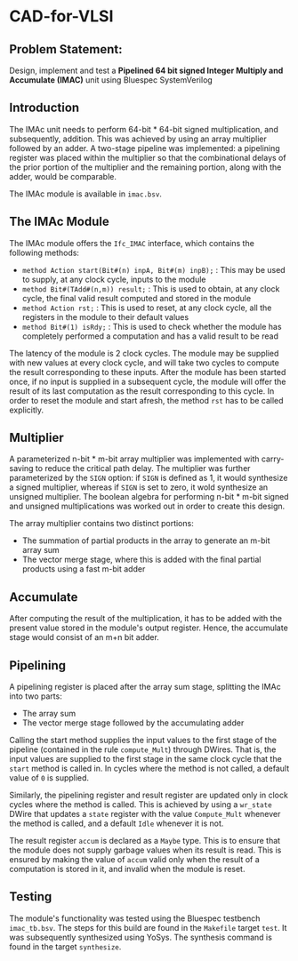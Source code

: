 # CAD-for-VLSI
## Problem Statement:
Design, implement and test a **Pipelined 64 bit signed Integer Multiply and Accumulate (IMAC)** unit using Bluespec SystemVerilog

## Introduction
The IMAc unit needs to perform 64-bit * 64-bit signed multiplication, and subsequently, addition. This was achieved by using an array multiplier followed by an adder. A two-stage pipeline was implemented: a pipelining register was placed within the multiplier so that the combinational delays of the prior portion of the multiplier and the remaining portion, along with the adder, would be comparable.

The IMAc module is available in `imac.bsv`.

## The IMAc Module
The IMAc module offers the `Ifc_IMAC` interface, which contains the following methods:
- `method Action start(Bit#(n) inpA, Bit#(m) inpB);` : This may be used to supply, at any clock cycle, inputs to the module
- `method Bit#(TAdd#(n,m)) result;` : This is used to obtain, at any clock cycle, the final valid result computed and stored in the module
- `method Action rst;` : This is used to reset, at any clock cycle, all the registers in the module to their default values
- `method Bit#(1) isRdy;` : This is used to check whether the module has completely performed a computation and has a valid result to be read

The latency of the module is 2 clock cycles. The module may be supplied with new values at every clock cycle, and will take two cycles to compute the result corresponding to these inputs. After the module has been started once, if no input is supplied in a subsequent cycle, the module will offer the result of its last computation as the result corresponding to this cycle. In order to reset the module and start afresh, the method `rst` has to be called explicitly.

## Multiplier
A parameterized n-bit * m-bit array multiplier was implemented with carry-saving to reduce the critical path delay. The multiplier was further parameterized by the `SIGN` option: if `SIGN` is defined as 1, it would synthesize a signed multiplier, whereas if `SIGN` is set to zero, it wold synthesize an unsigned multiplier. The boolean algebra for performing n-bit * m-bit signed and unsigned multiplications was worked out in order to create this design.

The array multiplier contains two distinct portions:
- The summation of partial products in the array to generate an m-bit array sum
- The vector merge stage, where this is added with the final partial products using a fast m-bit adder

## Accumulate
After computing the result of the multiplication, it has to be added with the present value stored in the module's output register. Hence, the accumulate stage would consist of an m+n bit adder.

## Pipelining
A pipelining register is placed after the array sum stage, splitting the IMAc into two parts:
- The array sum
- The vector merge stage followed by the accumulating adder

Calling the start method supplies the input values to the first stage of the pipeline (contained in the rule `compute_Mult`) through DWires. That is, the input values are supplied to the first stage in the same clock cycle that the `start` method is called in. In cycles where the method is not called, a default value of `0` is supplied.

Similarly, the pipelining register and result register are updated only in clock cycles where the method is called. This is achieved by using a `wr_state` DWire that updates a `state` register with the value `Compute_Mult` whenever the method is called, and a default `Idle` whenever it is not.

The result register `accum` is declared as a `Maybe` type. This is to ensure that the module does not supply garbage values when its result is read. This is ensured by making the value of `accum` valid only when the result of a computation is stored in it, and invalid when the module is reset.

## Testing
The module's functionality was tested using the Bluespec testbench `imac_tb.bsv`. The steps for this build are found in the `Makefile` target `test`. It was subsequently synthesized using YoSys. The synthesis command is found in the target `synthesize`. 
